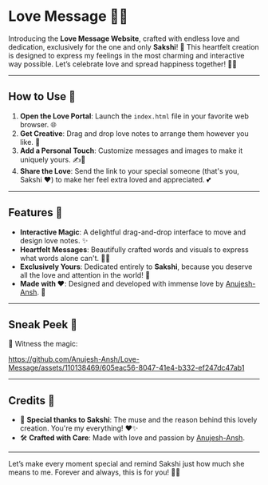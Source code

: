 # Love Message 💖✨  

Introducing the **Love Message Website**, crafted with endless love and dedication, exclusively for the one and only **Sakshi**! 💌 This heartfelt creation is designed to express my feelings in the most charming and interactive way possible. Let’s celebrate love and spread happiness together! 💞🌹  

---

## How to Use 🌟  

1. **Open the Love Portal**: Launch the `index.html` file in your favorite web browser. 🌐  
2. **Get Creative**: Drag and drop love notes to arrange them however you like. 🎨  
3. **Add a Personal Touch**: Customize messages and images to make it uniquely yours. ✍️📸  
4. **Share the Love**: Send the link to your special someone (that's you, Sakshi ❤️) to make her feel extra loved and appreciated. 💕  

---

## Features 🥰  

- **Interactive Magic**: A delightful drag-and-drop interface to move and design love notes. ✨  
- **Heartfelt Messages**: Beautifully crafted words and visuals to express what words alone can't. 💬💝  
- **Exclusively Yours**: Dedicated entirely to **Sakshi**, because you deserve all the love and attention in the world! 🌹  
- **Made with ❤️**: Designed and developed with immense love by [Anujesh-Ansh](https://github.com/Anujesh-Ansh). 🌟  

---

## Sneak Peek 👀  

💖 Witness the magic:  

https://github.com/Anujesh-Ansh/Love-Message/assets/110138469/605eac56-8047-41e4-b332-ef247dc47ab1

---

## Credits 🎉  

- 🌸 **Special thanks to Sakshi**: The muse and the reason behind this lovely creation. You're my everything! ❤️✨  
- 🛠️ **Crafted with Care**: Made with love and passion by [Anujesh-Ansh](https://github.com/Anujesh-Ansh).  

---

Let’s make every moment special and remind Sakshi just how much she means to me. Forever and always, this is for you! 💞💖  
